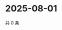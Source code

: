 # 2025-08-01

共 0 条

<!-- BEGIN ZHIHUQUESTIONS -->
<!-- 最后更新时间 Fri Aug 01 2025 00:15:35 GMT+0800 (China Standard Time) -->

<!-- END ZHIHUQUESTIONS -->
